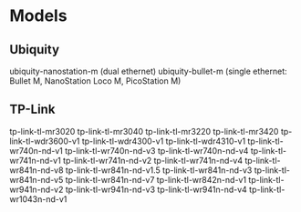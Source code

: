 Models
======

Ubiquity
--------

ubiquity-nanostation-m (dual ethernet)
ubiquity-bullet-m (single ethernet: Bullet M, NanoStation Loco M, PicoStation M)

TP-Link
-------

tp-link-tl-mr3020
tp-link-tl-mr3040
tp-link-tl-mr3220
tp-link-tl-mr3420
tp-link-tl-wdr3600-v1
tp-link-tl-wdr4300-v1
tp-link-tl-wdr4310-v1
tp-link-tl-wr740n-nd-v1
tp-link-tl-wr740n-nd-v3
tp-link-tl-wr740n-nd-v4
tp-link-tl-wr741n-nd-v1
tp-link-tl-wr741n-nd-v2
tp-link-tl-wr741n-nd-v4
tp-link-tl-wr841n-nd-v8
tp-link-tl-wr841n-nd-v1.5
tp-link-tl-wr841n-nd-v3
tp-link-tl-wr841n-nd-v5
tp-link-tl-wr841n-nd-v7
tp-link-tl-wr842n-nd-v1
tp-link-tl-wr941n-nd-v2
tp-link-tl-wr941n-nd-v3
tp-link-tl-wr941n-nd-v4
tp-link-tl-wr1043n-nd-v1
